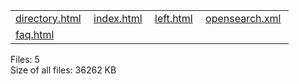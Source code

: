 <table><tbody><tr class="odd"><td><a href="directory.html">directory.html</a> </td><td><a href="index.html">index.html</a> </td><td><a href="left.html">left.html</a> </td><td><a href="opensearch.xml">opensearch.xml</a> </td></tr><tr class="even"><td><a href="faq.html">faq.html</a> </td><td></td><td></td><td></td></tr></tbody></table>

Files: 5  
Size of all files: 36262 KB
